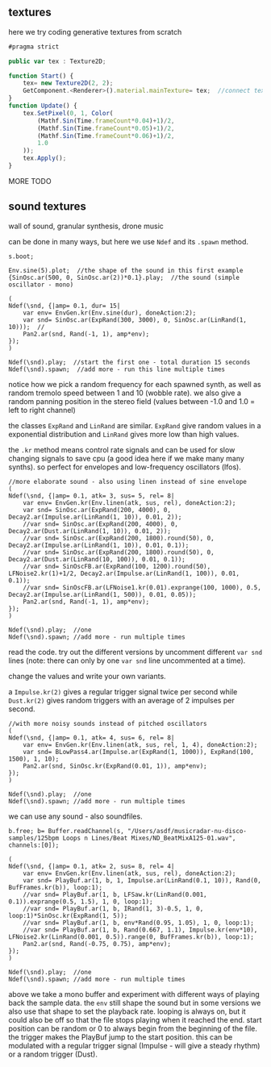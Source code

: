 textures
--------------------

here we try coding generative textures from scratch

```javascript
#pragma strict

public var tex : Texture2D;

function Start() {
    tex= new Texture2D(2, 2);
    GetComponent.<Renderer>().material.mainTexture= tex;  //connect texture to material of GameObject this script is attached to
}
function Update() {
    tex.SetPixel(0, 1, Color(
        (Mathf.Sin(Time.frameCount*0.04)+1)/2,
        (Mathf.Sin(Time.frameCount*0.05)+1)/2,
        (Mathf.Sin(Time.frameCount*0.06)+1)/2,
        1.0
    ));
    tex.Apply();
}
```

MORE TODO



sound textures
--

wall of sound, granular synthesis, drone music

can be done in many ways, but here we use `Ndef` and its `.spawn` method.

```supercollider
s.boot;

Env.sine(5).plot;  //the shape of the sound in this first example
{SinOsc.ar(500, 0, SinOsc.ar(2))*0.1}.play;  //the sound (simple oscillator - mono)

(
Ndef(\snd, {|amp= 0.1, dur= 15|
    var env= EnvGen.kr(Env.sine(dur), doneAction:2);
    var snd= SinOsc.ar(ExpRand(300, 3000), 0, SinOsc.ar(LinRand(1, 10)));  //
    Pan2.ar(snd, Rand(-1, 1), amp*env);
});
)

Ndef(\snd).play;  //start the first one - total duration 15 seconds
Ndef(\snd).spawn;  //add more - run this line multiple times
```

notice how we pick a random frequency for each spawned synth, as well as random tremolo speed between 1 and 10 (wobble rate). we also give a random panning position in the stereo field (values between -1.0 and 1.0 = left to right channel)

the classes `ExpRand` and `LinRand` are similar. `ExpRand` give random values in a exponential distribution and `LinRand` gives more low than high values.

the `.kr` method means control rate signals and can be used for slow changing signals to save cpu (a good idea here if we make many many synths). so perfect for envelopes and low-frequency oscillators (lfos).

```
//more elaborate sound - also using linen instead of sine envelope
(
Ndef(\snd, {|amp= 0.1, atk= 3, sus= 5, rel= 8|
    var env= EnvGen.kr(Env.linen(atk, sus, rel), doneAction:2);
    var snd= SinOsc.ar(ExpRand(200, 4000), 0, Decay2.ar(Impulse.ar(LinRand(1, 10)), 0.01, 2));
    //var snd= SinOsc.ar(ExpRand(200, 4000), 0, Decay2.ar(Dust.ar(LinRand(1, 10)), 0.01, 2));
    //var snd= SinOsc.ar(ExpRand(200, 1800).round(50), 0, Decay2.ar(Impulse.ar(LinRand(1, 10)), 0.01, 0.1));
    //var snd= SinOsc.ar(ExpRand(200, 1800).round(50), 0, Decay2.ar(Dust.ar(LinRand(10, 100)), 0.01, 0.1));
    //var snd= SinOscFB.ar(ExpRand(100, 1200).round(50), LFNoise2.kr(1)+1/2, Decay2.ar(Impulse.ar(LinRand(1, 100)), 0.01, 0.1));
    //var snd= SinOscFB.ar(LFNoise1.kr(0.01).exprange(100, 1000), 0.5, Decay2.ar(Impulse.ar(LinRand(1, 500)), 0.01, 0.05));
    Pan2.ar(snd, Rand(-1, 1), amp*env);
});
)

Ndef(\snd).play;  //one
Ndef(\snd).spawn; //add more - run multiple times
```

read the code. try out the different versions by uncomment different `var snd` lines (note: there can only by one `var snd` line uncommented at a time).

change the values and write your own variants.

a `Impulse.kr(2)` gives a regular trigger signal twice per second while `Dust.kr(2)` gives random triggers with an average of 2 impulses per second.

```
//with more noisy sounds instead of pitched oscillators
(
Ndef(\snd, {|amp= 0.1, atk= 4, sus= 6, rel= 8|
    var env= EnvGen.kr(Env.linen(atk, sus, rel, 1, 4), doneAction:2);
    var snd= BLowPass4.ar(Impulse.ar(ExpRand(1, 1000)), ExpRand(100, 1500), 1, 10);
    Pan2.ar(snd, SinOsc.kr(ExpRand(0.01, 1)), amp*env);
});
)

Ndef(\snd).play;  //one
Ndef(\snd).spawn; //add more - run multiple times
```

we can use any sound - also soundfiles.

```
b.free; b= Buffer.readChannel(s, "/Users/asdf/musicradar-nu-disco-samples/125bpm Loops n Lines/Beat Mixes/ND_BeatMixA125-01.wav", channels:[0]);

(
Ndef(\snd, {|amp= 0.1, atk= 2, sus= 8, rel= 4|
    var env= EnvGen.kr(Env.linen(atk, sus, rel), doneAction:2);
    var snd= PlayBuf.ar(1, b, 1, Impulse.ar(LinRand(0.1, 10)), Rand(0, BufFrames.kr(b)), loop:1);
    //var snd= PlayBuf.ar(1, b, LFSaw.kr(LinRand(0.001, 0.1)).exprange(0.5, 1.5), 1, 0, loop:1);
    //var snd= PlayBuf.ar(1, b, IRand(1, 3)-0.5, 1, 0, loop:1)*SinOsc.kr(ExpRand(1, 5));
    //var snd= PlayBuf.ar(1, b, env*Rand(0.95, 1.05), 1, 0, loop:1);
    //var snd= PlayBuf.ar(1, b, Rand(0.667, 1.1), Impulse.kr(env*10), LFNoise2.kr(LinRand(0.001, 0.5)).range(0, BufFrames.kr(b)), loop:1);
    Pan2.ar(snd, Rand(-0.75, 0.75), amp*env);
});
)

Ndef(\snd).play;  //one
Ndef(\snd).spawn; //add more - run multiple times
```

above we take a mono buffer and experiment with different ways of playing back the sample data. the `env` still shape the sound but in some versions we also use that shape to set the playback rate.
looping is always on, but it could also be off so that the file stops playing when it reached the end.
start position can be random or 0 to always begin from the beginning of the file.
the trigger makes the PlayBuf jump to the start position. this can be modulated with a regular trigger signal (Impulse - will give a steady rhythm) or a random trigger (Dust).
